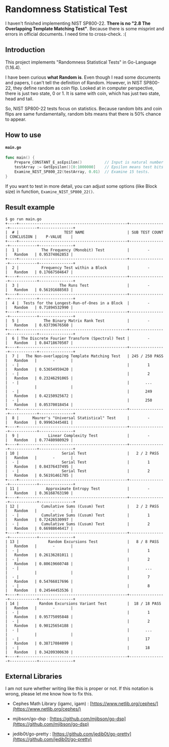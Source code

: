 # Randomness Statistical Test

I haven't finished implementing NIST SP800-22. **There is no "2.8 The Overlapping Template Matching Test"**. Because there is some misprint and errors in official documents. I need time to cross-check. :(

## Introduction

This project implements "Randomness Statistical Tests" in Go-Language (1.16.4).

I have been curious **what Random is**. Even though I read some documents and papers, I can't tell the definition of Random. However, in NIST SP800-22, they define random as coin flip. Looked at in computer perspective, there is just two state, 0 or 1. It is same with coin, which has just two state, head and tail.

So, NIST SP800-22 tests focus on statistics. Because random bits and coin flips are same fundamentally, random bits means that there is 50% chance to appear.

## How to use

#### **`main.go`**
```go
func main() {
    Prepare_CONSTANT_E_asEpsilon()          // Input is natural number E in binary.
	testArray := GetEpsilon()[0:1000000]    // Epsilon means test bits (in terms of NIST SP800-22)
    Examine_NIST_SP800_22(testArray, 0.01)  // Examine 15 tests.
}
```

If you want to test in more detail, you can adjust some options (like Block size) in function, ```Examine_NIST_SP800_22()```.

## Result example

```
$ go run main.go
+----+------------------------------------------------+----------------+------------+---------------+
|  # |                    TEST NAME                   | SUB TEST COUNT | CONCLUSION |    P-VALUE    |
+----+------------------------------------------------+----------------+------------+---------------+
|  1 |          The Frequency (Monobit) Test          |        -       |   Random   | 0.95374862853 |
+----+------------------------------------------------+----------------+------------+---------------+
|  2 |          Frequency Test within a Block         |        -       |   Random   | 0.17667504647 |
+----+------------------------------------------------+----------------+------------+---------------+
|  3 |                  The Runs Test                 |        -       |   Random   | 0.56191688503 |
+----+------------------------------------------------+----------------+------------+---------------+
|  4 |  Tests for the Longest-Run-of-Ones in a Block  |        -       |   Random   | 0.71894532990 |
+----+------------------------------------------------+----------------+------------+---------------+
|  5 |           The Binary Matrix Rank Test          |        -       |   Random   | 0.63739676560 |
+----+------------------------------------------------+----------------+------------+---------------+
|  6 | The Discrete Fourier Transform (Spectral) Test |        -       |   Random   | 0.84718670507 |
+----+------------------------------------------------+----------------+------------+---------------+
|  7 |   The Non-overlapping Template Matching Test   | 245 / 250 PASS |   Random   |       -       |
|  - |                                                |        1       |   Random   | 0.53654959420 |
|  - |                                                |        2       |   Random   | 0.23246291065 |
|  - |                                                |       ...      |            |               |
|  - |                                                |       249      |   Random   | 0.42150925672 |
|  - |                                                |       250      |   Random   | 0.05370018454 |
+----+------------------------------------------------+----------------+------------+---------------+
|  8 |      Maurer's "Universal Statistical" Test     |        -       |   Random   | 0.99963445481 |
+----+------------------------------------------------+----------------+------------+---------------+
|  9 |             Linear Complexity Test             |        -       |   Random   | 0.77480980929 |
+----+------------------------------------------------+----------------+------------+---------------+
| 10 |                   Serial Test                  |   2 / 2 PASS   |   Random   |       -       |
|  - |                   Serial Test                  |        1       |   Random   | 0.84376437495 |
|  - |                   Serial Test                  |        2       |   Random   | 0.56191461785 |
+----+------------------------------------------------+----------------+------------+---------------+
| 11 |            Approximate Entropy Test            |        -       |   Random   | 0.36168763190 |
+----+------------------------------------------------+----------------+------------+---------------+
| 12 |          Cumulative Sums (Cusum) Test          |   2 / 2 PASS   |   Random   |       -       |
|  - |          Cumulative Sums (Cusum) Test          |        1       |   Random   | 0.72426530997 |
|  - |          Cumulative Sums (Cusum) Test          |        2       |   Random   | 0.66988646417 |
+----+------------------------------------------------+----------------+------------+---------------+
| 13 |             Random Excursions Test             |   8 / 8 PASS   |   Random   |       -       |
|  - |                                                |        1       |   Random   | 0.26136281011 |
|  - |                                                |        2       |   Random   | 0.80619660748 |
|  - |                                                |       ...      |            |               |
|  - |                                                |        7       |   Random   | 0.54766817696 |
|  - |                                                |        8       |   Random   | 0.24544453536 |
+----+------------------------------------------------+----------------+------------+---------------+
| 14 |         Random Excursions Variant Test         |  18 / 18 PASS  |   Random   |       -       |
|  - |                                                |        1       |   Random   | 0.95775095848 |
|  - |                                                |        2       |   Random   | 0.90125654188 |
|  - |                                                |       ...      |            |               |
|  - |                                                |       17       |   Random   | 0.38717084099 |
|  - |                                                |       18       |   Random   | 0.34209300630 |
+----+------------------------------------------------+----------------+------------+---------------+
```

## External Libraries

I am not sure whether writing like this is proper or not. If this notation is wrong, please let me know how to fix this.

- Cephes Math Library (igamc, igam) : [https://www.netlib.org/cephes/](https://www.netlib.org/cephes/)

- mjibson/go-dsp : [https://github.com/mjibson/go-dsp](https://github.com/mjibson/go-dsp)

- jedib0t/go-pretty : [https://github.com/jedib0t/go-pretty](https://github.com/jedib0t/go-pretty)